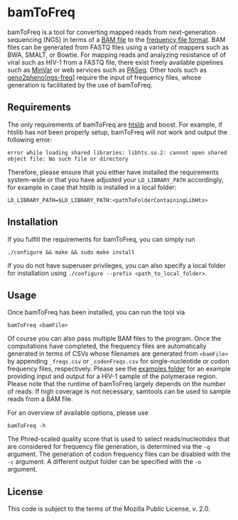 # bamToFreq
bamToFreq is a tool for converting mapped reads from next-generation sequencing (NGS) in terms of a [BAM file](https://samtools.github.io/hts-specs/SAMv1.pdf) to the [frequency file format](http://doi.org/10.1093/nar/gky349). BAM files can be generated from FASTQ files using a variety of mappers such as BWA, SMALT, or Bowtie. For mapping reads and analyzing resistance of of viral such as HIV-1 from a FASTQ file, there exist freely available pipelines such as [MinVar](https://github.com/ozagordi/MinVar) or web services such as [PASeq](https://paseq.org). Other tools such as <a href = "https://ngs.geno2pheno.org">geno2pheno[ngs-freq]</a> require the input of frequency files, whose generation is facilitated by the use of bamToFreq.

## Requirements
The only requirements of bamToFreq are [htslib](https://github.com/samtools/htslib) and boost. For example, if htslib has not been properly setup, bamToFreq will not work and output the following error:
```
error while loading shared libraries: libhts.so.2: cannot open shared object file: No such file or directory
```
Therefore, please ensure that you either have installed the requirements system-wide or that you have adjusted your ```LD_LIBRARY_PATH``` accordingly, for example in case that htslib is installed in a local folder:
```
LD_LIBRARY_PATH=$LD_LIBRARY_PATH:<pathToFolderContainingLibHts>
```

## Installation
If you fulfill the requirements for bamToFreq, you can simply run
```
./configure && make && sudo make install
```
If you do not have superuser privileges, you can also specify a local folder for installation using ```./configure --prefix <path_to_local_folder>```.

## Usage
Once bamToFreq has been installed, you can run the tool via
```
bamToFreq <bamFile>
```
Of course you can also pass multiple BAM files to the program. Once the computations have completed, the frequency files are automatically generated in terms of CSVs whose filenames are generated from ```<bamFile>``` by appending ```_freqs.csv``` or ```_codonFreqs.csv``` for single-nucleotide or codon frequency files, respectively. Please see the [examples folder](examples) for an example providing input and output for a HIV-1 sample of the polymerase region. Please note that the runtime of bamToFreq largely depends on the number of reads. If high coverage is not necessary, samtools can be used to sample reads from a BAM file.

For an overview of available options, please use
```
bamToFreq -h
```

The Phred-scaled quality score that is used to select reads/nucleotides that are considered for frequency file generation, is determined via the ```-q``` argument. The generation of codon frequency files can be disabled with the ```-c``` argument. A different output folder can be specified with the ```-o``` argument.

## License
This code is subject to the terms of the Mozilla Public License, v. 2.0.

